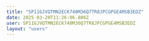 ```yaml
---
title: "SP11GJVQTMN2ECK740M36Q7TR8JPCGPGE4MSB3EDZ"
date: 2025-03-20T11:26:06.886Z
user: SP11GJVQTMN2ECK740M36Q7TR8JPCGPGE4MSB3EDZ
layout: "users"
---
```

    